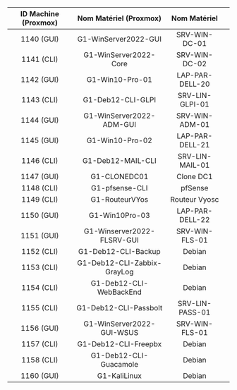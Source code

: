 | ID Machine (Proxmox) | Nom Matériel (Proxmox) | Nom Matériel | |
|:-:|:-:|:-:|:-:|
| 1140 (GUI) | G1-WinServer2022-GUI | SRV-WIN-DC-01 |
| 1141 (CLI) | G1-WinServer2022-Core | SRV-WIN-DC-02 |
| 1142 (GUI) | G1-Win10-Pro-01 | LAP-PAR-DELL-20 |
| 1143 (CLI) | G1-Deb12-CLI-GLPI | SRV-LIN-GLPI-01 |
| 1144 (GUI) | G1-WinServer2022-ADM-GUI | SRV-WIN-ADM-01 |
| 1145 (GUI) | G1-Win10-Pro-02 | LAP-PAR-DELL-21 |
| 1146 (CLI) | G1-Deb12-MAIL-CLI | SRV-LIN-MAIL-01 |
| 1147 (GUI) | G1-CLONEDC01 | Clone DC1 |
| 1148 (CLI) | G1-pfsense-CLI | pfSense |
| 1149 (CLI) | G1-RouteurVYos | Routeur Vyosc |
| 1150 (GUI) | G1-Win10Pro-03 | LAP-PAR-DELL-22 |
| 1151 (GUI) | G1-Winserver2022-FLSRV-GUI | SRV-WIN-FLS-01 |
| 1152 (CLI) | G1-Deb12-CLI-Backup | Debian |
| 1153 (CLI) | G1-Deb12-CLI-Zabbix-GrayLog | Debian |
| 1154 (CLI) | G1-Deb12-CLI-WebBackEnd | Debian |
| 1155 (CLI) | G1-Deb12-CLI-Passbolt | SRV-LIN-PASS-01 |
| 1156 (GUI) | G1-WinServer2022-GUI-WSUS | SRV-WIN-FLS-01 |
| 1157 (CLI) | G1-Deb12-CLI-Freepbx | Debian |
| 1158 (CLI) | G1-Deb12-CLI-Guacamole | Debian |
| 1160 (GUI) | G1-KaliLinux | Debian |

